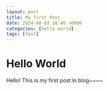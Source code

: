 ```yaml
---
layout: post
title: My first Post
date: 2024-08-03 18:40 +0800
categories: [hello world]
tags: [test]
---
```


# Hello World

Hello! This is my first post in blog~~~~
